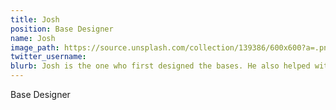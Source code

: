 ```yaml
---
title: Josh
position: Base Designer
name: Josh
image_path: https://source.unsplash.com/collection/139386/600x600?a=.png
twitter_username: 
blurb: Josh is the one who first designed the bases. He also helped with this website.
---
```


Base Designer